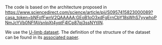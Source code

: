 The code is based on the architecture proposed in https://www.sciencedirect.com/science/article/pii/S0957415823000089?casa_token=bNFofFwnV2QAAAAA:GEoB1oO3xdFgErnCbY18sWhS7yywhoPNmJcYVb0NFfAVsnIpXt4yqtF4lCp87qj3ssNYtllN.

We use the [U-limb dataset](https://dataverse.harvard.edu/dataset.xhtml?persistentId=doi:10.7910/DVN/FU3QZ9). The definition of the structure of the dataset can be found in its [associated paper](https://academic.oup.com/gigascience/article/10/6/giab043/6304920?login=false).

